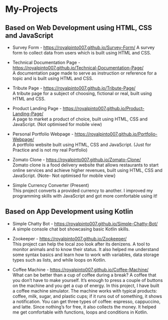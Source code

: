 # My-Projects

## Based on Web Development using HTML, CSS and JavaScript

- Survey Form - https://royalpinto007.github.io/Survey-Form/
A survey form to collect data from users which is built using HTML and CSS.

- Technical Documentation Page - https://royalpinto007.github.io/Technical-Documentation-Page/ \
A documentation page made to serve as instruction or reference for a topic and is built using HTML and CSS.

- Tribute Page - https://royalpinto007.github.io/Tribute-Page/ \
A tribute page for a subject of choosing, fictional or real, built using HTML and CSS.

- Product Landing Page - https://royalpinto007.github.io/Product-Landing-Page/ \
A page to market a product of choice, built using HTML, CSS and JavaScript. (Not optimised for mobile view)

- Personal Portfolio Webpage - https://royalpinto007.github.io/Portfolio-Webpage/ \
A portfolio website built using HTML, CSS and JavaScript. (Just for Practice and is not my real Portfolio)

- Zomato Clone - https://royalpinto007.github.io/Zomato-Clone/ \
Zomato clone is a food delivery website that allows restaurants to start online services and achieve higher revenues, built using HTML, CSS and JavaScript.
{Note- Not optimised for mobile view}

- Simple Currency Converter (Present) \
This project converts a provided currency to another. 
I improved my programming skills with JavaScript and got more comfortable using it!

## Based on App Development using Kotlin

- Simple Chatty Bot - https://royalpinto007.github.io/Simple-Chatty-Bot/ \
A simple console chat bot showcasing basic Kotlin skills.

- Zookeeper - https://royalpinto007.github.io/Zookeeper/ \
This project can help the local zoo look after its denizens. A tool to monitor animals and to know their status.
It also helped me understand some syntax basics and learn how to work with variables, data storage types such as lists, and while loops on Kotlin.

- Coffee Machine - https://royalpinto007.github.io/Coffee-Machine/ \
What can be better than a cup of coffee during a break? A coffee that you don’t have to make yourself. 
It’s enough to press a couple of buttons on the machine and you get a cup of energy. 
In this project, I have built a coffee machine simulator. 
The machine works with typical products: coffee, milk, sugar, and plastic cups; if it runs out of something, it shows a notification. 
You can get three types of coffee: espresso, cappuccino, and latte. Since nothing’s for free, it also collects the money.
It helped me get comfortable with functions, loops and conditions in Kotlin.
